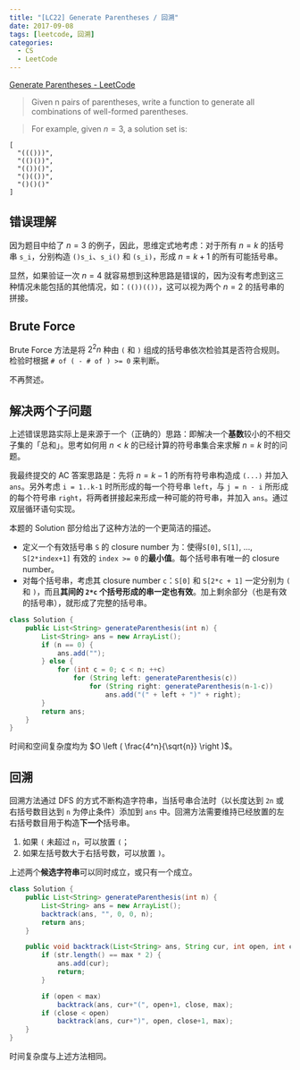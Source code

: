 ```yaml
---
title: "[LC22] Generate Parentheses / 回溯"
date: 2017-09-08
tags: [leetcode, 回溯]
categories:
  - CS
  - LeetCode
---
```


[Generate Parentheses - LeetCode](https://leetcode.com/problems/generate-parentheses/)

>Given n pairs of parentheses, write a function to generate all combinations of well-formed parentheses.

<!-- more -->

>For example, given $n = 3$, a solution set is:
```
[
  "((()))",
  "(()())",
  "(())()",
  "()(())",
  "()()()"
]
```

## 错误理解

因为题目中给了 $n = 3$ 的例子，因此，思维定式地考虑：对于所有 $n=k$ 的括号串 `s_i`，分别构造 `()s_i`、`s_i()` 和 `(s_i)`，形成 $n=k+1$ 的所有可能括号串。

显然，如果验证一次 $n=4$ 就容易想到这种思路是错误的，因为没有考虑到这三种情况未能包括的其他情况，如：`(())(())`，这可以视为两个 $n=2$ 的括号串的拼接。

## Brute Force

Brute Force 方法是将 $2^2n$ 种由 `(` 和 `)` 组成的括号串依次检验其是否符合规则。检验时根据 `# of ( - # of ) >= 0` 来判断。

不再赘述。

## 解决两个子问题

上述错误思路实际上是来源于一个（正确的）思路：即解决一个**基数**较小的不相交子集的「总和」。思考如何用 $n<k$ 的已经计算的符号串集合来求解 $n=k$ 时的问题。

我最终提交的 AC 答案思路是：先将 $n=k-1$ 的所有符号串构造成 `(...)` 并加入 `ans`。另外考虑 `i = 1..k-1` 时所形成的每一个符号串 `left`，与 `j = n - i` 所形成的每个符号串 `right`，将两者拼接起来形成一种可能的符号串，并加入 `ans`。通过双层循环语句实现。

本题的 Solution 部分给出了这种方法的一个更简洁的描述。

* 定义一个有效括号串 `S` 的 closure number 为：使得`S[0]`, `S[1]`, ..., `S[2*index+1]` 有效的 `index >= 0` 的**最小值**。每个括号串有唯一的 closure number。
* 对每个括号串，考虑其 closure number `c`：`S[0]` 和 `S[2*c + 1]` 一定分别为 `(` 和 `)`，而且**其间的 `2*c` 个括号形成的串一定也有效**。加上剩余部分（也是有效的括号串），就形成了完整的括号串。

```java
class Solution {
    public List<String> generateParenthesis(int n) {
        List<String> ans = new ArrayList();
        if (n == 0) {
            ans.add("");
        } else {
            for (int c = 0; c < n; ++c)
                for (String left: generateParenthesis(c))
                    for (String right: generateParenthesis(n-1-c))
                        ans.add("(" + left + ")" + right);
        }
        return ans;
    }
}
```

时间和空间复杂度均为 $O \left ( \frac{4^n}{\sqrt{n}} \right )$。

## 回溯

回溯方法通过 DFS 的方式不断构造字符串，当括号串合法时（以长度达到 `2n` 或右括号数目达到 `n` 为停止条件）添加到 `ans` 中。回溯方法需要维持已经放置的左右括号数目用于构造**下一个**括号串。

1. 如果 `(` 未超过 `n`，可以放置 `(`；
2. 如果左括号数大于右括号数，可以放置 `)`。

上述两个**候选字符串**可以同时成立，或只有一个成立。

```java
class Solution {
    public List<String> generateParenthesis(int n) {
        List<String> ans = new ArrayList();
        backtrack(ans, "", 0, 0, n);
        return ans;
    }

    public void backtrack(List<String> ans, String cur, int open, int close, int max){
        if (str.length() == max * 2) {
            ans.add(cur);
            return;
        }

        if (open < max)
            backtrack(ans, cur+"(", open+1, close, max);
        if (close < open)
            backtrack(ans, cur+")", open, close+1, max);
    }
}
```

时间复杂度与上述方法相同。